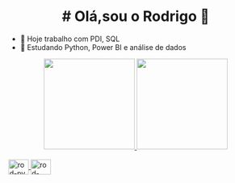  <h1 align="center"># Olá,sou o Rodrigo 👋</h1>


- 🔭 Hoje trabalho com PDI, SQL
- 🌱 Estudando Python, Power BI e  análise de dados

<div align="center">
  <a href="https://github.com/rodrigorocha1">
  <img height="180em" src="https://github-readme-stats.vercel.app/api?username=rodrigorocha1&show_icons=true&theme=dracula&include_all_commits=true&count_private=true&locale=pt-br"/>
  <img height="180em" src="https://github-readme-stats.vercel.app/api/top-langs/?username=rodrigorocha1&layout=compact&langs_count=7&theme=dracula&locale=pt-br"/>
</div>

<div style="display: inline_block"><br>
  <img align="center" alt="rod-py" height="30" width="40" src="https://cdn.jsdelivr.net/gh/devicons/devicon/icons/python/python-original.svg">
  <img align="center" alt="rod-power_bi" height="30" width="40" src="https://iconscout.com/contributors/hellomill">
 
</div>
  
 
